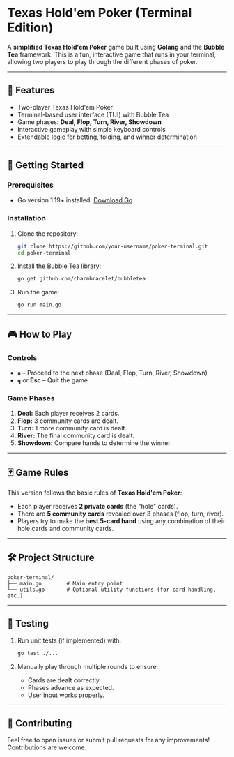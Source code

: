 # Texas Hold'em Poker (Terminal Edition)

A **simplified Texas Hold'em Poker** game built using **Golang** and the **Bubble Tea** framework. This is a fun, interactive game that runs in your terminal, allowing two players to play through the different phases of poker.

---

## 🎯 **Features**
- Two-player Texas Hold'em Poker
- Terminal-based user interface (TUI) with Bubble Tea
- Game phases: **Deal, Flop, Turn, River, Showdown**
- Interactive gameplay with simple keyboard controls
- Extendable logic for betting, folding, and winner determination

---

## 🚀 **Getting Started**

### Prerequisites
- Go version 1.19+ installed. [Download Go](https://go.dev/dl/)

### Installation
1. Clone the repository:
   ```bash
   git clone https://github.com/your-username/poker-terminal.git
   cd poker-terminal
   ```

2. Install the Bubble Tea library:
   ```bash
   go get github.com/charmbracelet/bubbletea
   ```

3. Run the game:
   ```bash
   go run main.go
   ```

---

## 🎮 **How to Play**

### Controls
- **`n`** – Proceed to the next phase (Deal, Flop, Turn, River, Showdown)
- **`q`** or **Esc** – Quit the game

### Game Phases
1. **Deal:** Each player receives 2 cards.
2. **Flop:** 3 community cards are dealt.
3. **Turn:** 1 more community card is dealt.
4. **River:** The final community card is dealt.
5. **Showdown:** Compare hands to determine the winner.

---

## 🃏 **Game Rules**

This version follows the basic rules of **Texas Hold'em Poker**:
- Each player receives **2 private cards** (the "hole" cards).
- There are **5 community cards** revealed over 3 phases (flop, turn, river).
- Players try to make the **best 5-card hand** using any combination of their hole cards and community cards.

---

## 🛠️ **Project Structure**

```
poker-terminal/
├── main.go        # Main entry point
└── utils.go       # Optional utility functions (for card handling, etc.)
```

---

## 🧪 **Testing**

1. Run unit tests (if implemented) with:
   ```bash
   go test ./...
   ```

2. Manually play through multiple rounds to ensure:
   - Cards are dealt correctly.
   - Phases advance as expected.
   - User input works properly.

---

## 🤝 **Contributing**

Feel free to open issues or submit pull requests for any improvements! Contributions are welcome.
